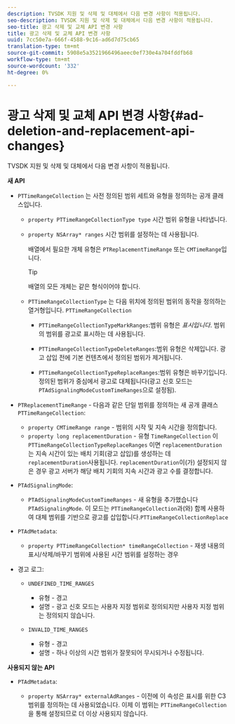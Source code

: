 ```yaml
---
description: TVSDK 지원 및 삭제 및 대체에서 다음 변경 사항이 적용됩니다.
seo-description: TVSDK 지원 및 삭제 및 대체에서 다음 변경 사항이 적용됩니다.
seo-title: 광고 삭제 및 교체 API 변경 사항
title: 광고 삭제 및 교체 API 변경 사항
uuid: 7cc50e7a-666f-4588-9c16-ad6d7d75cb65
translation-type: tm+mt
source-git-commit: 5908e5a3521966496aeec0ef730e4a704fddfb68
workflow-type: tm+mt
source-wordcount: '332'
ht-degree: 0%

---
```



# 광고 삭제 및 교체 API 변경 사항{#ad-deletion-and-replacement-api-changes}

TVSDK 지원 및 삭제 및 대체에서 다음 변경 사항이 적용됩니다.

**새 API**

* `PTTimeRangeCollection` 는 사전 정의된 범위 세트와 유형을 정의하는 공개 클래스입니다.

   * `property PTTimeRangeCollectionType type` 시간 범위 유형을 나타냅니다.
   * `property NSArray* ranges` 시간 범위를 설정하는 데 사용됩니다.

      배열에서 필요한 개체 유형은 `PTReplacementTimeRange` 또는 `CMTimeRange`입니다.

      >[!TIP]
      >
      >배열의 모든 개체는 같은 형식이어야 합니다.

   * `PTTimeRangeCollectionType` 는 다음 위치에 정의된 범위의 동작을 정의하는 열거형입니다.  `PTTimeRangeCollection`

      * `PTTimeRangeCollectionTypeMarkRanges`:범위 유형은  *표시입니다*. 범위의 범위를 광고로 표시하는 데 사용됩니다.

      * `PTTimeRangeCollectionTypeDeleteRanges`:범위 유형은 삭제입니다. 광고 삽입 전에 기본 컨텐츠에서 정의된 범위가 제거됩니다.
      * `PTTimeRangeCollectionTypeReplaceRanges`:범위 유형은 바꾸기입니다. 정의된 범위가 중심에서 광고로 대체됩니다(광고 신호 모드는 `PTAdSignalingModeCustomTimeRanges`으로 설정됨).

* `PTReplacementTimeRange` - 다음과 같은 단일 범위를 정의하는 새 공개 클래스 `PTTimeRangeCollection`:

   * `property CMTimeRange range` - 범위의 시작 및 지속 시간을 정의합니다.
   * `property long replacementDuration` - 유형 `TimeRangeCollection` 이 `PTTimeRangeCollectionTypeReplaceRanges` 이면 `replacementDuration` 는 지속 시간이 있는 배치 기회(광고 삽입)를 생성하는 데  `replacementDuration`사용됩니다. `replacementDuration`이(가) 설정되지 않은 경우 광고 서버가 해당 배치 기회의 지속 시간과 광고 수를 결정합니다.

* `PTAdSignalingMode`:

   * `PTAdSignalingModeCustomTimeRanges` - 새 유형을 추가했습니다 `PTAdSignalingMode`. 이 모드는 `PTTimeRangeCollection`과(와) 함께 사용하여 대체 범위를 기반으로 광고를 삽입합니다.`PTTimeRangeCollectionReplace`

* `PTAdMetadata`:

   * `property PTTimeRangeCollection* timeRangeCollection` - 재생 내용의 표시/삭제/바꾸기 범위에 사용된 시간 범위를 설정하는 경우

* 경고 로그:

   * `UNDEFINED_TIME_RANGES`

      * 유형 - 경고
      * 설명 - 광고 신호 모드는 사용자 지정 범위로 정의되지만 사용자 지정 범위는 정의되지 않습니다.
   * `INVALID_TIME_RANGES`

      * 유형 - 경고
      * 설명 - 하나 이상의 시간 범위가 잘못되어 무시되거나 수정됩니다.


**사용되지 않는 API**

* `PTAdMetadata`:

   * `property NSArray* externalAdRanges` - 이전에 이 속성은 표시를 위한 C3 범위를 정의하는 데 사용되었습니다. 이제 이 범위는 `PTTimeRangeCollection`을 통해 설정되므로 더 이상 사용되지 않습니다.

